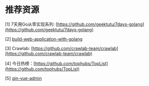 # 推荐资源

\[1\] 7天用Go从零实现系列: [https://github.com/geektutu/7days-golang](https://github.com/geektutu/7days-golang)

\[2\] [build-web-application-with-golang](https://github.com/astaxie/build-web-application-with-golang)

\[3\] Crawlab: [https://github.com/crawlab-team/crawlab](https://github.com/crawlab-team/crawlab)

\[4\] 今日热榜：[https://github.com/tophubs/TopList](https://github.com/tophubs/TopList)

\[5\] [gin-vue-admin](https://github.com/flipped-aurora/gin-vue-admin)





